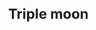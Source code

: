 ---
title: Triple moon
date: 
draft: false

# descripcion
description : Aro pasante de plata con marquesitas. 

materials: Plata 925

color: Plateado

dimensions: 1,2 cm

code: 01-02-0297

type: "Aros"

categories: []

price: $8.140,00

price_eftvo: $6.920,00

# Images
# first image will be shown in the product page
images:
  # - image: "images/path_to_image"
  # La ubicacion de las imagenes es imagenes/Aros/Aros.Marquesita/01-02-0297-triple-moon
  - image: "./images/aros/marquesita/01-02-0297-triple-luna_a.jpeg"
  - image: "./images/aros/marquesita/01-02-0297-triple-luna_b.jpeg"
---